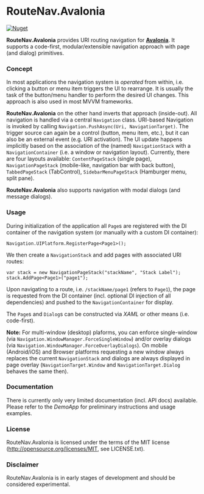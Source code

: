 RouteNav.Avalonia
==========
[![Nuget](https://img.shields.io/nuget/v/RouteNav.Avalonia?style=flat-square&logo=nuget&color=blue)](https://www.nuget.org/packages/RouteNav.Avalonia)

**RouteNav.Avalonia** provides URI routing navigation for **[Avalonia](https://avaloniaui.net/)**. It supports a code-first, modular/extensible navigation approach with page (and dialog) primitives.

### Concept
In most applications the navigation system is *operated* from within, i.e. clicking a button or menu item triggers the UI to rearrange. It is usually the task of the button/menu handler to perform the desired UI changes. This approach is also used in most MVVM frameworks.

**RouteNav.Avalonia** on the other hand inverts that approach (inside-out). All navigation is handled via a central `Navigation` class. URI-based Navigation is invoked by calling `Navigation.PushAsync(Uri, NavigationTarget)`. The trigger source can again be a control (button, menu item, etc.), but it can also be an external event (e.g. URI activation).
The UI update happens implicitly based on the association of the (named) `NavigationStack` with a `NavigationContainer` (i.e. a window or navigation layout). Currently, there are four layouts available: `ContentPageStack` (single page), `NavigationPageStack` (mobile-like, navigation bar with back button), `TabbedPageStack` (TabControl), `SidebarMenuPageStack` (Hamburger menu, split pane).

**RouteNav.Avalonia** also supports navigation with modal dialogs (and message dialogs).

### Usage
During initialization of the application all `Page`s are registered with the DI container of the navigation system (or manually with a custom DI container):
```CSharp
Navigation.UIPlatform.RegisterPage<Page1>();
```

We then create a `NavigationStack` and add pages with associated URI routes:

```CSharp
var stack = new NavigationPageStack("stackName", "Stack Label");
stack.AddPage<Page1>("page1");
```

Upon navigating to a route, i.e. `/stackName/page1` (refers to `Page1`), the page is requested from the DI container (incl. optional DI injection of all dependencies) and pushed to the `NavigationContainer` for display.

The `Page`s and `Dialog`s can be constructed via *XAML* or other means (i.e. code-first).

**Note:** For multi-window (desktop) plaforms, you can enforce single-window (via `Navigation.WindowManager.ForceSingleWindow`) and/or overlay dialogs (via `Navigation.WindowManager.ForceOverlayDialogs`). On mobile (Android/iOS) and Browser platforms requesting a new window always replaces the current `NavigationStack` and dialogs are always displayed in page overlay (`NavigationTarget.Window` and `NavigationTarget.Dialog` behaves the same then).

### Documentation
There is currently only very limited documentation (incl. API docs) available. Please refer to the *DemoApp* for preliminary instructions and usage examples.

### License
RouteNav.Avalonia is licensed under the terms of the MIT license (<http://opensource.org/licenses/MIT>, see LICENSE.txt).

### Disclaimer
RouteNav.Avalonia is in early stages of development and should be considered experimental.
